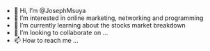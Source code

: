 - 👋 Hi, I’m @JosephMsuya
- 👀 I’m interested in online marketing, networking and programming 
- 🌱 I’m currently learning about the stocks market breakdown
- 💞️ I’m looking to collaborate on ...
- 📫 How to reach me ...

<!---
JosephMsuya/JosephMsuya is a ✨ special ✨ repository because its `README.md` (this file) appears on your GitHub profile.
You can click the Preview link to take a look at your changes.
--->
